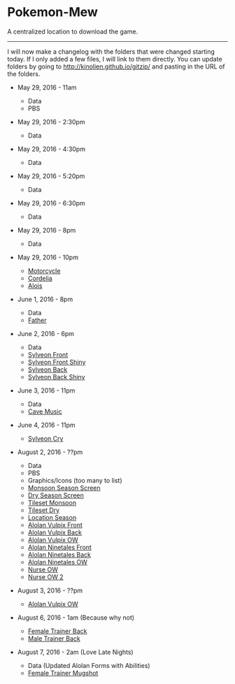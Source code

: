 # Pokemon-Mew
A centralized location to download the game.

* * *

I will now make a changelog with the folders that were changed starting today. If I only added a few files, I will link to them directly. You can update folders by going to http://kinolien.github.io/gitzip/ and pasting in the URL of the folders.

* May 29, 2016 - 11am
  * Data
  * PBS

* May 29, 2016 - 2:30pm
  * Data

* May 29, 2016 - 4:30pm
  * Data

* May 29, 2016 - 5:20pm
  * Data

* May 29, 2016 - 6:30pm
  * Data

* May 29, 2016 - 8pm
  * Data

* May 29, 2016 - 10pm
  * [Motorcycle](Graphics/Characters/BW169.png)
  * [Cordelia](Graphics/Characters/BW168.png)
  * [Alois](Graphics/Characters/BW167.png)
* June 1, 2016 - 8pm
  * Data
  * [Father](Graphics/Characters/BW170.png)

* June 2, 2016 - 6pm
  * Data
  * [Sylveon Front](Graphics/Battlers/Front/650.png)
  * [Sylveon Front Shiny](Graphics/Battlers/FrontShiny/650s.png)
  * [Sylveon Back](Graphics/Battlers/Back/650b.png)
  * [Sylveon Back Shiny](Graphics/Battlers/BackShiny/650sb.png)

* June 3, 2016 - 11pm
  * Data
  * [Cave Music](Audio/BGM/cave_1.mp3)

* June 4, 2016 - 11pm
  * [Sylveon Cry](Audio/SE/Cries/650Cry.wav)

* August 2, 2016 - ??pm
  * Data
  * PBS
  * Graphics/Icons (too many to list)
  * [Monsoon Season Screen](Graphics/Pictures/season_monsoon.png)
  * [Dry Season Screen](Graphics/Pictures/season_dry.png)
  * [Tileset Monsoon](Graphics/Tilesets/Outdoor_monsoon.png)
  * [Tileset Dry](Graphics/Tilesets/Outdoor_dry.png)
  * [Location Season](Graphics/Pictures/locationseason.png)
  * [Alolan Vulpix Front](Graphics/Battlers/Front/037_1.png)
  * [Alolan Vulpix Back](Graphics/Battlers/Back/037b_1.png)
  * [Alolan Vulpix OW](Graphics/Characters/037_1.png)
  * [Alolan Ninetales Front](Graphics/Battlers/Front/038_1.png)
  * [Alolan Ninetales Back](Graphics/Battlers/Back/038b_1.png)
  * [Alolan Ninetales OW](Graphics/Characters/038_1.png)
  * [Nurse OW](Graphics/Characters/BW071.png)
  * [Nurse OW 2](Graphics/Characters/BW071a.png)

* August 3, 2016 - ??pm
  * [Alolan Vulpix OW](Graphics/Characters/037_1.png)

* August 6, 2016 - 1am (Because why not)
  * [Female Trainer Back](Graphics/Characters/trback001.png)
  * [Male Trainer Back](Graphics/Characters/trback000.png)

* August 7, 2016 - 2am (Love Late Nights)
  * Data (Updated Alolan Forms with Abilities)
  * [Female Trainer Mugshot](Graphics\Transitions\vsTrainer1)